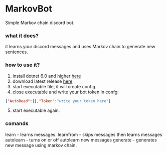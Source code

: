 # MarkovBot
Simple Markov chain discord bot.

### what it does?
it learns your discord messages and uses Markov chain to generate new sentences.

### how to use it?
1. install dotnet 6.0 and higher [here](https://dotnet.microsoft.com/en-us/download/dotnet/6.0)
2. download latest release [here](https://github.com/mrdenizo/MarkovBot/releases/latest)
3. start executable file, it will create config.
4. close executable and write your bot token in confg:
```json
{"AutoRead":{},"Token":"write your token here"}
```
5. start executable again.
### comands
learn <int> - learns <int> messages.
learnfrom <int> <int> - skips <int> messages then learns <int> messages
autolearn <bool> - turns on or off autolearn new messages
generate - generates new message using markov chain.

